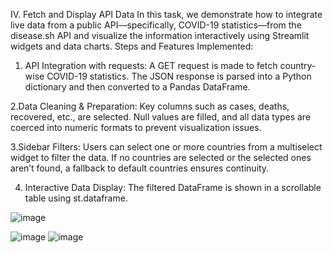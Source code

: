 IV. Fetch and Display API Data
In this task, we demonstrate how to integrate live data from a public API—specifically, COVID-19 statistics—from the disease.sh API and visualize the information interactively using Streamlit widgets and data charts.
Steps and Features Implemented:

1. API Integration with requests:
A GET request is made to fetch country-wise COVID-19 statistics.
The JSON response is parsed into a Python dictionary and then converted to a Pandas DataFrame.

2.Data Cleaning & Preparation:
Key columns such as cases, deaths, recovered, etc., are selected.
Null values are filled, and all data types are coerced into numeric formats to prevent visualization issues.

3.Sidebar Filters:
Users can select one or more countries from a multiselect widget to filter the data.
If no countries are selected or the selected ones aren’t found, a fallback to default countries ensures continuity.

4. Interactive Data Display:
The filtered DataFrame is shown in a scrollable table using st.dataframe.

![image](https://github.com/user-attachments/assets/f8b58863-275d-4494-8412-f1fe25e940fb)

![image](https://github.com/user-attachments/assets/d71a1c33-6940-4543-be0a-e2866f4573b2)
![image](https://github.com/user-attachments/assets/6d3c4da9-8662-48ed-8bf2-2637733c515b)
